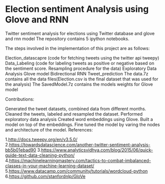 # Election sentiment Analysis using Glove and RNN
Twitter sentiment analysis for elections using Twitter database and glove and rnn model
The repository contains 5 ipython notebooks. 

The steps involved in the implementation of this project are as follows:

Election_datascapre (code for fetching tweets using the twitter api tweepy)
Data_Labeling (code for labeling tweets as positive or negative based on the sentiment score. Resampling procedure for the data)
Exploratory Data Analysis
Glove model
Bidirectional RNN
Tweet_prediction
The data.7z contains all the data files(Election.csv is the final dataset that was used for the analysis)
The SavedModel.7z contains the models weights for Glove model

Contributions:

Generated the tweet datasets, combined data from different months.
Cleaned the tweets, labeled and resampled the dataset.
Performed exploratory data analysis
Created word embeddings using Glove. Built a model on top of the embeddings. Fine tuned the model by varing the nodes and architecture of the model.
References:

1.http://docs.tweepy.org/en/v3.5.0/
2.https://towardsdatascience.com/another-twitter-sentiment-analysis-bb5b01ebad90
3.https://www.analyticsvidhya.com/blog/2015/06/quick-guide-text-data-cleaning-python/
4.https://machinelearningmastery.com/tactics-to-combat-imbalanced-classes-in-your-machine-learning-dataset/
5.https://www.datacamp.com/community/tutorials/wordcloud-python
6.https://github.com/stanfordnlp/GloVe
